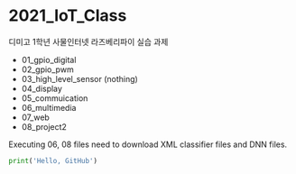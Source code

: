 # 2021_IoT_Class
디미고 1학년 사물인터넷 라즈베리파이 실습 과제
* 01_gpio_digital
* 02_gpio_pwm
* 03_high_level_sensor (nothing)
* 04_display
* 05_commuication
* 06_multimedia
* 07_web
* 08_project2

Executing 06, 08 files need to download XML classifier files and DNN files.  

```Python
print('Hello, GitHub')
```
